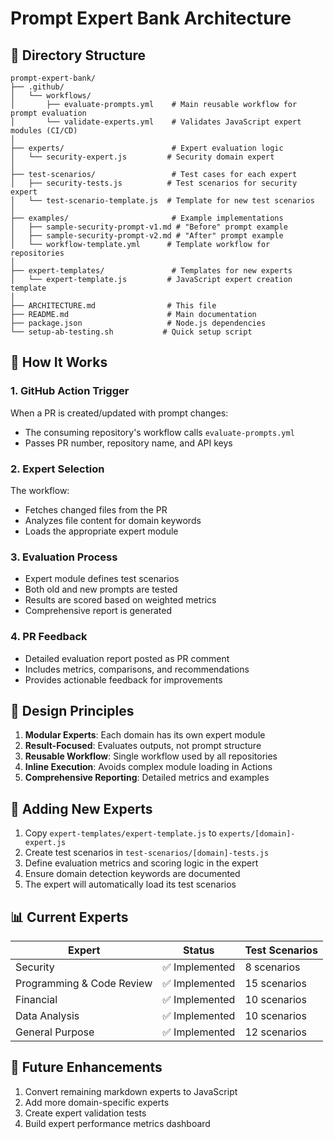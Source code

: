 # Prompt Expert Bank Architecture

## 📁 Directory Structure

```
prompt-expert-bank/
├── .github/
│   └── workflows/
│       ├── evaluate-prompts.yml    # Main reusable workflow for prompt evaluation
│       └── validate-experts.yml    # Validates JavaScript expert modules (CI/CD)
│
├── experts/                        # Expert evaluation logic
│   └── security-expert.js         # Security domain expert
│
├── test-scenarios/                 # Test cases for each expert
│   ├── security-tests.js          # Test scenarios for security expert
│   └── test-scenario-template.js  # Template for new test scenarios
│
├── examples/                       # Example implementations
│   ├── sample-security-prompt-v1.md # "Before" prompt example
│   ├── sample-security-prompt-v2.md # "After" prompt example
│   └── workflow-template.yml      # Template workflow for repositories
│
├── expert-templates/               # Templates for new experts
│   └── expert-template.js         # JavaScript expert creation template
│
├── ARCHITECTURE.md                # This file
├── README.md                      # Main documentation
├── package.json                   # Node.js dependencies
└── setup-ab-testing.sh           # Quick setup script
```

## 🔄 How It Works

### 1. GitHub Action Trigger
When a PR is created/updated with prompt changes:
- The consuming repository's workflow calls `evaluate-prompts.yml`
- Passes PR number, repository name, and API keys

### 2. Expert Selection
The workflow:
- Fetches changed files from the PR
- Analyzes file content for domain keywords
- Loads the appropriate expert module

### 3. Evaluation Process
- Expert module defines test scenarios
- Both old and new prompts are tested
- Results are scored based on weighted metrics
- Comprehensive report is generated

### 4. PR Feedback
- Detailed evaluation report posted as PR comment
- Includes metrics, comparisons, and recommendations
- Provides actionable feedback for improvements

## 🎯 Design Principles

1. **Modular Experts**: Each domain has its own expert module
2. **Result-Focused**: Evaluates outputs, not prompt structure
3. **Reusable Workflow**: Single workflow used by all repositories
4. **Inline Execution**: Avoids complex module loading in Actions
5. **Comprehensive Reporting**: Detailed metrics and examples

## 🔧 Adding New Experts

1. Copy `expert-templates/expert-template.js` to `experts/[domain]-expert.js`
2. Create test scenarios in `test-scenarios/[domain]-tests.js`
3. Define evaluation metrics and scoring logic in the expert
4. Ensure domain detection keywords are documented
5. The expert will automatically load its test scenarios

## 📊 Current Experts

| Expert | Status | Test Scenarios |
|--------|--------|----------------|
| Security | ✅ Implemented | 8 scenarios |
| Programming & Code Review | ✅ Implemented | 15 scenarios |
| Financial | ✅ Implemented | 10 scenarios |
| Data Analysis | ✅ Implemented | 10 scenarios |
| General Purpose | ✅ Implemented | 12 scenarios |

## 🚀 Future Enhancements

1. Convert remaining markdown experts to JavaScript
2. Add more domain-specific experts
3. Create expert validation tests
4. Build expert performance metrics dashboard